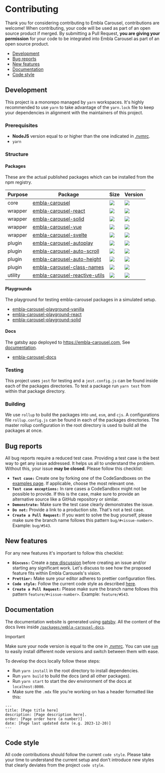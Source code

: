 # Contributing

Thank you for considering contributing to Embla Carousel, contributions are welcome! When contributing, your code will be used as part of an open source product if merged. By submitting a Pull Request, **you are giving your permission** for your code to be integrated into Embla Carousel as part of an open source product.

- [Development](#development)
- [Bug reports](#bug-reports)
- [New features](#new-features)
- [Documentation](#documentation)
- [Code style](#code-style)

## Development

This project is a monorepo managed by `yarn` workspaces. It's highly recommended to use `yarn` to take advantage of the `yarn.lock` file to keep your dependencies in alignment with the maintainers of this project.

### Prerequisites

- **NodeJS** version equal to or higher than the one indicated in [.nvmrc](https://github.com/davidjerleke/embla-carousel/blob/master/.nvmrc).
- `yarn`

### Structure

#### Packages

These are the actual published packages which can be installed from the npm registry.

| Purpose | Package                                                                                                                            | Size                                                                                                                                                                                                        | Version                                                                                                                                                              |
| ------- | ---------------------------------------------------------------------------------------------------------------------------------- | ----------------------------------------------------------------------------------------------------------------------------------------------------------------------------------------------------------- | -------------------------------------------------------------------------------------------------------------------------------------------------------------------- |
| core    | [embla-carousel](https://github.com/davidjerleke/embla-carousel/tree/master/packages/embla-carousel)                               | <a href="https://bundlephobia.com/result?p=embla-carousel@latest"><img src="https://img.shields.io/bundlephobia/minzip/embla-carousel?color=%238ab4f8&label=gzip%20size"></a>                               | <a href="https://www.npmjs.com/package/embla-carousel"><img src="https://img.shields.io/npm/v/embla-carousel.svg?color=%23c1a8e2"></a>                               |
| wrapper | [embla-carousel-react](https://github.com/davidjerleke/embla-carousel/tree/master/packages/embla-carousel-react)                   | <a href="https://bundlephobia.com/result?p=embla-carousel-react@latest"><img src="https://img.shields.io/bundlephobia/minzip/embla-carousel-react?color=%238ab4f8&label=gzip%20size"></a>                   | <a href="https://www.npmjs.com/package/embla-carousel-react"><img src="https://img.shields.io/npm/v/embla-carousel-react.svg?color=%23c1a8e2"></a>                   |
| wrapper | [embla-carousel-solid](https://github.com/davidjerleke/embla-carousel/tree/master/packages/embla-carousel-solid)                   | <a href="https://bundlephobia.com/result?p=embla-carousel-solid@latest"><img src="https://img.shields.io/bundlephobia/minzip/embla-carousel-solid?color=%238ab4f8&label=gzip%20size"></a>                   | <a href="https://www.npmjs.com/package/embla-carousel-solid"><img src="https://img.shields.io/npm/v/embla-carousel-solid.svg?color=%23c1a8e2"></a>                   |
| wrapper | [embla-carousel-vue](https://github.com/davidjerleke/embla-carousel/tree/master/packages/embla-carousel-vue)                       | <a href="https://bundlephobia.com/result?p=embla-carousel-vue@latest"><img src="https://img.shields.io/bundlephobia/minzip/embla-carousel-vue?color=%238ab4f8&label=gzip%20size"></a>                       | <a href="https://www.npmjs.com/package/embla-carousel-vue"><img src="https://img.shields.io/npm/v/embla-carousel-vue.svg?color=%23c1a8e2"></a>                       |
| wrapper | [embla-carousel-svelte](https://github.com/davidjerleke/embla-carousel/tree/master/packages/embla-carousel-svelte)                 | <a href="https://bundlephobia.com/result?p=embla-carousel-svelte@latest"><img src="https://img.shields.io/bundlephobia/minzip/embla-carousel-svelte?color=%238ab4f8&label=gzip%20size"></a>                 | <a href="https://www.npmjs.com/package/embla-carousel-svelte"><img src="https://img.shields.io/npm/v/embla-carousel-svelte.svg?color=%23c1a8e2"></a>                 |
| plugin  | [embla-carousel-autoplay](https://github.com/davidjerleke/embla-carousel/tree/master/packages/embla-carousel-autoplay)             | <a href="https://bundlephobia.com/result?p=embla-carousel-autoplay@latest"><img src="https://img.shields.io/bundlephobia/minzip/embla-carousel-autoplay?color=%238ab4f8&label=gzip%20size"></a>             | <a href="https://www.npmjs.com/package/embla-carousel-autoplay"><img src="https://img.shields.io/npm/v/embla-carousel-autoplay.svg?color=%23c1a8e2"></a>             |
| plugin  | [embla-carousel-auto-scroll](https://github.com/davidjerleke/embla-carousel/tree/master/packages/embla-carousel-auto-scroll)       | <a href="https://bundlephobia.com/result?p=embla-carousel-auto-scroll@latest"><img src="https://img.shields.io/bundlephobia/minzip/embla-carousel-auto-scroll?color=%238ab4f8&label=gzip%20size"></a>       | <a href="https://www.npmjs.com/package/embla-carousel-auto-scroll"><img src="https://img.shields.io/npm/v/embla-carousel-auto-scroll.svg?color=%23c1a8e2"></a>       |
| plugin  | [embla-carousel-auto-height](https://github.com/davidjerleke/embla-carousel/tree/master/packages/embla-carousel-auto-height)       | <a href="https://bundlephobia.com/result?p=embla-carousel-auto-height@latest"><img src="https://img.shields.io/bundlephobia/minzip/embla-carousel-auto-height?color=%238ab4f8&label=gzip%20size"></a>       | <a href="https://www.npmjs.com/package/embla-carousel-auto-height"><img src="https://img.shields.io/npm/v/embla-carousel-auto-height.svg?color=%23c1a8e2"></a>       |
| plugin  | [embla-carousel-class-names](https://github.com/davidjerleke/embla-carousel/tree/master/packages/embla-carousel-class-names)       | <a href="https://bundlephobia.com/result?p=embla-carousel-class-names@latest"><img src="https://img.shields.io/bundlephobia/minzip/embla-carousel-class-names?color=%238ab4f8&label=gzip%20size"></a>       | <a href="https://www.npmjs.com/package/embla-carousel-class-names"><img src="https://img.shields.io/npm/v/embla-carousel-class-names.svg?color=%23c1a8e2"></a>       |
| utility | [embla-carousel-reactive-utils](https://github.com/davidjerleke/embla-carousel/tree/master/packages/embla-carousel-reactive-utils) | <a href="https://bundlephobia.com/result?p=embla-carousel-reactive-utils@latest"><img src="https://img.shields.io/bundlephobia/minzip/embla-carousel-reactive-utils?color=%238ab4f8&label=gzip%20size"></a> | <a href="https://www.npmjs.com/package/embla-carousel-reactive-utils"><img src="https://img.shields.io/npm/v/embla-carousel-reactive-utils.svg?color=%23c1a8e2"></a> |

#### Playgrounds

The playground for testing embla-carousel packages in a simulated setup.

- [embla-carousel-playground-vanilla](https://github.com/davidjerleke/embla-carousel/tree/master/playgrounds/embla-carousel-playground-vanilla)
- [embla-carousel-playground-react](https://github.com/davidjerleke/embla-carousel/tree/master/playgrounds/embla-carousel-playground-react)
- [embla-carousel-playground-solid](https://github.com/davidjerleke/embla-carousel/tree/master/playgrounds/embla-carousel-playground-solid)

#### Docs

The gatsby app deployed to https://embla-carousel.com, See [documentation](#Documentation).

- [embla-carousel-docs](https://github.com/davidjerleke/embla-carousel/tree/master/packages/embla-carousel-docs)

### Testing

This project uses `jest` for testing and a `jest.config.js` can be found inside each of the packages directories. To test a package run `yarn test` from within that package directory.

### Building

We use `rollup` to build the packages into `umd`, `esm`, and `cjs`. A configurations file `rollup.config.js` can be found in each of the packages directories. The master rollup configuration in the root directory is used to build all the packages at once.

## Bug reports

All bug reports require a reduced test case. Providing a test case is the best way to get any issue addressed. It helps us all to understand the problem. Without this, your issue **may be closed**. Please follow this checklist:

- **`Test case:`** Create one by forking one of the CodeSandboxes on the [examples page](https://www.embla-carousel.com/examples/). If applicable, choose the most relevant one.
- **`Test case exceptions:`** In rare cases a CodeSandbox might not be possible to provide. If this is the case, make sure to provide an alternative source like a GitHub repository or similar.
- **`Demonstrate:`** Make sure the test case clearly demonstrates the issue.
- **`Do not:`** Provide a link to a production site. That's not a test case.
- **`Create a Pull Request:`** If you want to solve the bug yourself, please make sure the branch name follows this pattern `bug/#<issue-number>`. Example: `bug/#543`.

## New features

For any new features it's important to follow this checklist:

- **`Discuss:`** Create a [new discussion](https://github.com/davidjerleke/embla-carousel/discussions/new?category=ideas) before creating an issue and/or starting any significant work. Let's discuss to see how the proposed feature fits within Embla Carousels's vision.
- **`Prettier:`** Make sure your editor adheres to prettier configuration files.
- **`Code style:`** Follow the current code style as described [here](#code-style).
- **`Create a Pull Request:`** Please make sure the branch name follows this pattern `feature/#<issue-number>`. Example: `feature/#543`.

## Documentation

The documentation website is generated using [gatsby](https://github.com/gatsbyjs/gatsby). All the content of the docs lives inside [`/packages/embla-carousel-docs`](https://github.com/davidjerleke/embla-carousel/tree/master/packages/embla-carousel-docs).

> [!IMPORTANT]  
> Make sure your node version is equal to the one in [.nvmrc](https://github.com/davidjerleke/embla-carousel/blob/master/.nvmrc). You can use [`nvm`](https://github.com/nvm-sh/nvm) to easily install different node versions and switch between them with ease.

To develop the docs locally follow these steps:

- Run `yarn install` in the root directory to install dependencies.
- Run `yarn build` to build the docs (and all other packages).
- Run `yarn start` to start the dev environment of the docs at `localhost:8000`.
- Make sure the `.mdx` file you're working on has a header formatted like this:

```
---
title: [Page title here]
description: [Page description here].
order: [Page order here (a number)]
date: [Page last updated date (e.g. 2023-12-20)]
---
```

## Code style

All code contributions should follow the current `code style`. Please take your time to understand the current setup and don't introduce new styles that clearly deviates from the project `code style`.
